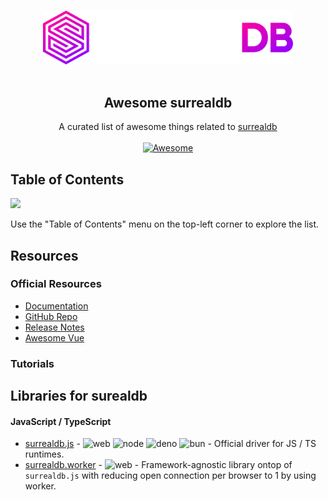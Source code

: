 <!--lint disable awesome-heading awesome-github awesome-toc double-link -->

<p align="center">
  <br>
  <img width="400" src="./assets/surrealdb-logo-light.svg" alt="logo of surrealdb">
  <br>
  <br>
</p>

<h2 align='center'>Awesome surrealdb</h2>

<p align='center'>
A curated list of awesome things related to <a href='https://github.com/surrealdb/surrealdb'>surrealdb</a>
<br><br>

<a href='https://github.com/sindresorhus/awesome'>
<img src='https://cdn.rawgit.com/sindresorhus/awesome/d7305f38d29fed78fa85652e3a63e154dd8e8829/media/badge.svg' alt='Awesome'>
</a>
</p>

<!--lint ignore-->

## Table of Contents

<img src="https://user-images.githubusercontent.com/11247099/112722104-819b8a80-8f42-11eb-82f5-dfc2dd5d8a77.png" height="32" />

Use the "Table of Contents" menu on the top-left corner to explore the list.

## Resources

### Official Resources

- [Documentation](https://surrealdb.com/docs)
- [GitHub Repo](https://github.com/surrealdb/surrealdb)
- [Release Notes](https://surrealdb.com/releases)
- [Awesome Vue](https://github.com/surrealdb-community/awesome-surrealdb)

### Tutorials

## Libraries for surealdb

#### JavaScript / TypeScript

[web]: https://img.shields.io/badge/-web-red
[node]: https://img.shields.io/badge/-node-026e00
[deno]: https://img.shields.io/badge/-deno-black
[bun]: https://img.shields.io/badge/-bun-e600e5

- [surrealdb.js](https://github.com/surrealdb/surrealdb.js) - ![web] ![node] ![deno] ![bun] - Official driver for JS / TS runtimes.
- [surrealdb.worker](https://github.com/surrealdb-community/surrealdb.worker) - ![web] - Framework-agnostic library ontop of `surrealdb.js` with reducing open connection per browser to 1 by using worker.


